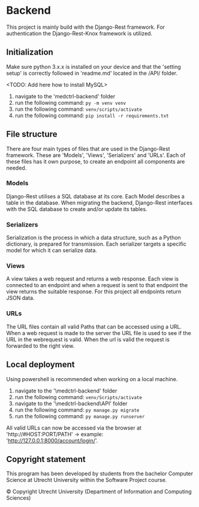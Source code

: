 # Backend

This project is mainly build with the Django-Rest framework. For authentication the Django-Rest-Knox framework is utilized. 

## Initialization
Make sure python 3.x.x is installed on your device and that the 'setting setup' is correctly followed in 'readme.md' located in the /API/ folder.

<TODO: Add here how to install MySQL>

1. navigate to the 'medctrl-backend' folder
2. run the following command: ```py -m venv venv```
3. run the following command: ```venv/scripts/activate```
4. run the following command: ```pip install -r requirements.txt```

## File structure
There are four main types of files that are used in the Django-Rest framework. These are 'Models', 'Views', 'Serializers' and 'URLs'. Each of these files has it own purpose, to create an endpoint all components are needed.

### Models
Django-Rest utilises a SQL database at its core. Each Model describes a table in the database. When migrating the backend, Django-Rest interfaces with the SQL database to create and/or update its tables.

### Serializers
Serialization is the process in which a data structure, such as a Python dictionary, is prepared for transmission. Each serializer targets a specific model for which it can serialize data.

### Views
A view takes a web request and returns a web response. Each view is connected to an endpoint and when a request is sent to that endpoint the view returns the suitable response. For this project all endpoints return JSON data.

### URLs
The URL files contain all valid Paths that can be accessed using a URL. When a web request is made to the server the URL file is used to see if the URL in the webrequest is valid. When the url is valid the request is forwarded to the right view.  

## Local deployment
Using powershell is recommended when working on a local machine. 

1. navigate to the '\medctrl-backend' folder
2. run the following command: ```venv/Scripts/activate```
3. navigate to the '\medctrl-backend\API' folder
4. run the following command: ```py manage.py migrate```
5. run the following command: ```py manage.py runserver```

All valid URLs can now be accessed via the browser at 'http://#HOST:PORT/PATH' -> example: 'http://127.0.0.1:8000/account/login/'.

## Copyright statement

This program has been developed by students from the bachelor Computer Science at Utrecht University within the Software Project course.

© Copyright Utrecht University (Department of Information and Computing Sciences)
